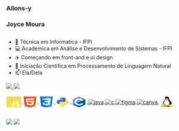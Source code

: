 ### Allons-y

### Joyce Moura

##

- 🤖 Técnica em Informatica - IFPI
- 💻 Academica em Análise e Desenvolvimento de Sistemas - IFPI
- ✈️ Começando em front-and e ‍ui design
- 📘 Iniciação Cientifica em Processamento de Linguagem Natural
- 📫 Ela/Dela



 <div>
  <a href="https://github.com/joyzinhw">
  <img height="180em" src="https://github-readme-stats.vercel.app/api?username=joyzinhw&show_icons=true&theme=transparent"/>
  <img height="180em" src="https://github-readme-stats.vercel.app/api/top-langs/?username=joyzinhw&layout=compact&langs_count=16&theme=transparent"/>
</div>

<div style="display: inline_block"><br>
  <img align="center" alt="Rafa-Js" height="30" width="40" src="https://raw.githubusercontent.com/devicons/devicon/master/icons/javascript/javascript-plain.svg">
  <img align="center" alt="Rafa-HTML" height="30" width="40" src="https://raw.githubusercontent.com/devicons/devicon/master/icons/html5/html5-original.svg">
  <img align="center" alt="Rafa-CSS" height="30" width="40" src="https://raw.githubusercontent.com/devicons/devicon/master/icons/css3/css3-original.svg">
  <img align="center" alt="Rafa-Python" height="30" width="40" src="https://raw.githubusercontent.com/devicons/devicon/master/icons/python/python-original.svg">
  <img align="center" height="30" width="40" alt="c-icon" src="https://raw.githubusercontent.com/devicons/devicon/master/icons/c/c-original.svg">
  <img align="center" alt="java" height="30" width="40" src="https://cdn.jsdelivr.net/gh/devicons/devicon/icons/java/java-original.svg">
 <img align="center" alt="c" height="30" width="40" src="https://cdn.jsdelivr.net/gh/devicons/devicon/icons/codepen/codepen-plain.svg">
 <img align="center" alt="figma" height="30" width="40" src="https://cdn.jsdelivr.net/gh/devicons/devicon/icons/figma/figma-plain.svg">
 <img align="center" alt="canva" height="30" width="40" src="https://cdn.jsdelivr.net/gh/devicons/devicon/icons/canva/canva-original.svg">
 <img align="center" alt="linux" height="30" width="40" src="https://raw.githubusercontent.com/devicons/devicon/master/icons/linux/linux-original.svg">
 
          
            
          
 
</div>
  
  ##
  
  <div>
 
  <a href="https://instagram.com/joyzinhw" target="_blank"><img src="https://img.shields.io/badge/-Instagram-%23E4405F?style=for-the-badge&logo=instagram&logoColor=white" target="_blank"></a>
<a href="https://discord.gg/joyzinhw#1278" target="_blank"><img src="https://img.shields.io/badge/Discord-7289DA?style=for-the-badge&logo=discord&logoColor=white" target="_blank"></a>

</div>
  </div>

